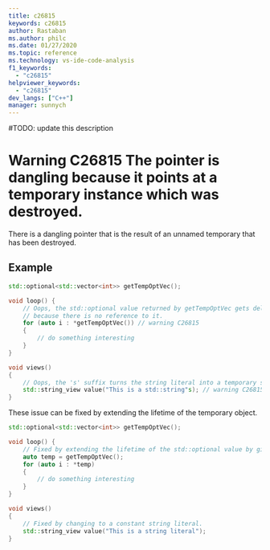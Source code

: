 ```yaml
---
title: c26815
keywords: c26815
author: Rastaban
ms.author: philc
ms.date: 01/27/2020
ms.topic: reference
ms.technology: vs-ide-code-analysis
f1_keywords:
  - "c26815"
helpviewer_keywords:
  - "c26815"
dev_langs: ["C++"]
manager: sunnych
---
```


#TODO: update this description

# Warning C26815 The pointer is dangling because it points at a temporary instance which was destroyed.

There is a dangling pointer that is the result of an unnamed temporary that has been destroyed.


## Example

```cpp
std::optional<std::vector<int>> getTempOptVec();

void loop() {
	// Oops, the std::optional value returned by getTempOptVec gets deleted
	// because there is no reference to it.
	for (auto i : *getTempOptVec()) // warning C26815
	{
		// do something interesting
	}
}

void views() 
{
	// Oops, the 's' suffix turns the string literal into a temporary std::string.
	std::string_view value("This is a std::string"s); // warning C26815
}
```

These issue can be fixed by extending the lifetime of the temporary object.

```cpp
std::optional<std::vector<int>> getTempOptVec();

void loop() {
	// Fixed by extending the lifetime of the std::optional value by giving it a name.
	auto temp = getTempOptVec();
	for (auto i : *temp)
	{
		// do something interesting
	}
}

void views() 
{
	// Fixed by changing to a constant string literal.
	std::string_view value("This is a string literal");
}
```
